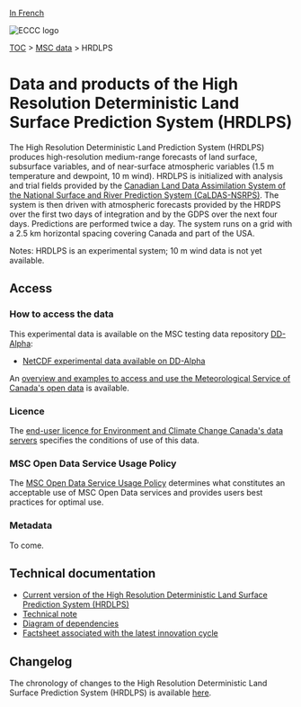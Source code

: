 [In French](readme_hrdlps_fr.md)

![ECCC logo](../../img_eccc-logo.png)

[TOC](../../readme_en.md) > [MSC data](../readme_en.md) > HRDLPS

# Data and products of the High Resolution Deterministic Land Surface Prediction System (HRDLPS)

The High Resolution Deterministic Land Prediction System (HRDLPS) produces high-resolution medium-range forecasts of land surface, subsurface variables, and of near-surface atmospheric variables (1.5 m temperature and dewpoint, 10 m wind). HRDLPS is initialized with analysis and trial fields provided by the [Canadian Land Data Assimilation System of the National Surface and River Prediction System (CaLDAS-NSRPS)](../../msc-data/nwp_caldas-nsrps/readme_caldas-nsrps_en.md). The system is then driven with atmospheric forecasts provided by the HRDPS over the first two days of integration and by the GDPS over the next four days. Predictions are performed twice a day. The system runs on a grid with a 2.5 km horizontal spacing covering Canada and part of the USA.

Notes: HRDLPS is an experimental system; 10 m wind data is not yet available.

## Access

### How to access the data 

This experimental data is available on the MSC testing data repository [DD-Alpha](../../msc-datamart/readme_en.md):

* [NetCDF experimental data available on DD-Alpha](readme_hrdlps-datamart_en.md) 

An [overview and examples to access and use the Meteorological Service of Canada's open data](../../usage/readme_en.md) is available.

### Licence

The [end-user licence for Environment and Climate Change Canada's data servers](../../licence/readme_en.md) specifies the conditions of use of this data.

### MSC Open Data Service Usage Policy

The [MSC Open Data Service Usage Policy](../../usage-policy/readme_en.md) determines what constitutes an acceptable use of MSC Open Data services and provides users best practices for optimal use.

### Metadata

To come.

## Technical documentation

* [Current version of the High Resolution Deterministic Land Surface Prediction System (HRDLPS)](https://collaboration.cmc.ec.gc.ca/cmc/CMOI/product_guide/docs/tech_specifications/tech_specifications_HRDLPS_e.pdf)
* [Technical note](https://collaboration.cmc.ec.gc.ca/cmc/CMOI/product_guide/docs/tech_notes/technote_hrdlps_e.pdf)
* [Diagram of dependencies](https://collaboration.cmc.ec.gc.ca/cmc/cmos/public_doc/msc-data/nwep-dependency-diagrams/system_NSRPS-HRDLPS_en.svg)
* [Factsheet associated with the latest innovation cycle](https://collaboration.cmc.ec.gc.ca/cmc/cmoi/product_guide/docs/fact_sheets/factsheet_hrdlps_e.pdf)

## Changelog 

The chronology of changes to the High Resolution Deterministic Land Surface Prediction System (HRDLPS) is available [here](changelog_hrdlps_en.md).

